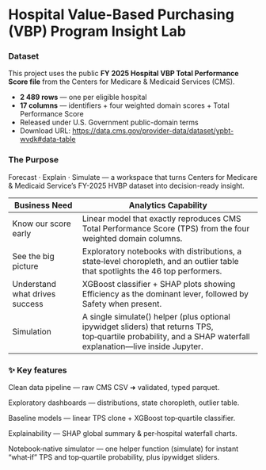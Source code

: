 # Hospital Value-Based Purchasing (VBP) Program Insight Lab

### Dataset

This project uses the public **FY 2025 Hospital VBP Total Performance Score file**
from the Centers for Medicare & Medicaid Services (CMS).  
* **2 489 rows** — one per eligible hospital  
* **17 columns** — identifiers + four weighted domain scores + Total Performance Score  
* Released under U.S. Government public-domain terms  
* Download URL: <https://data.cms.gov/provider-data/dataset/ypbt-wvdk#data-table>
  
### The Purpose
Forecast · Explain · Simulate — a workspace that turns Centers for Medicare & Medicaid Service’s FY-2025 HVBP dataset into decision-ready insight.

| Business Need | Analytics Capability |
|----------|----------|
| Know our score early   | Linear model that exactly reproduces CMS Total Performance Score (TPS) from the four weighted domain columns.  |
| See the big picture   | Exploratory notebooks with distributions, a state‑level choropleth, and an outlier table that spotlights the 46 top performers.  |
| Understand what drives success   | XGBoost classifier + SHAP plots showing Efficiency as the dominant lever, followed by Safety when present.   |
| Simulation   | A single simulate() helper (plus optional ipywidget sliders) that returns TPS, top‑quartile probability, and a SHAP waterfall explanation—live inside Jupyter.   |


### ✨ Key features

Clean data pipeline — raw CMS CSV ➜ validated, typed parquet.

Exploratory dashboards — distributions, state choropleth, outlier table.

Baseline models — linear TPS clone + XGBoost top‑quartile classifier.

Explainability — SHAP global summary & per‑hospital waterfall charts.

Notebook‑native simulator — one helper function (simulate) for instant “what‑if” TPS and top‑quartile probability, plus ipywidget sliders.
